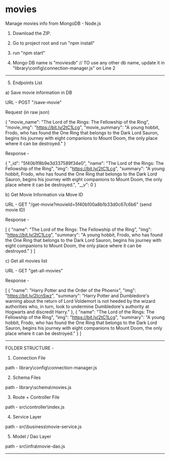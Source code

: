 # movies
Manage movies info from MongoDB - Node.js

1) Download the ZIP.

2) Go to project root and run "npm install"

3) run "npm start"

4) Mongo DB name is "moviesdb" // TO use any other db name, update it in "library\config\connection-manager.js" on Line 2

------------------------------------------------------------------------------------------------------------------------------
5) Endpoints List

a) Save movie information in DB
  
  URL - POST "/save-movie"

  Request (in raw json)
  
  {
	"movie_name": "The Lord of the Rings: The Fellowship of the Ring",
	"movie_img": "https://bit.ly/2tC1Lcg",
	"movie_summary": "A young hobbit, Frodo, who has found the One Ring that belongs to the Dark Lord Sauron, begins his journey with eight companions to Mount Doom, the only place where it can be destroyed."
}


Response -

{
    "_id": "5f40b1f8b9e3d337589f34e0",
    "name": "The Lord of the Rings: The Fellowship of the Ring",
    "img": "https://bit.ly/2tC1Lcg",
    "summary": "A young hobbit, Frodo, who has found the One Ring that belongs to the Dark Lord Sauron, begins his journey with eight companions to Mount Doom, the only place where it can be destroyed.",
    "__v": 0
}


b) Get Movie Information via Move ID

  URL - GET "/get-movie?movieId=5f40b100a8b1b33d0c67c6b6"  (send movie ID)

  Response - 
  
  [
    {
        "name": "The Lord of the Rings: The Fellowship of the Ring",
        "img": "https://bit.ly/2tC1Lcg",
        "summary": "A young hobbit, Frodo, who has found the One Ring that belongs to the Dark Lord Sauron, begins his journey with eight companions to Mount Doom, the only place where it can be destroyed."
    }
]

c) Get all movies list

  URL - GET "get-all-movies"

  Response - 
  
   [
    {
        "name": "Harry Potter and the Order of the Phoenix",
        "img": "https://bit.ly/2IcnSwz",
        "summary": "Harry Potter and Dumbledore's warning about the return of Lord Voldemort is not heeded by the wizard authorities who, in turn, look to undermine Dumbledore's authority at Hogwarts and discredit Harry."
    },
    {
        "name": "The Lord of the Rings: The Fellowship of the Ring",
        "img": "https://bit.ly/2tC1Lcg",
        "summary": "A young hobbit, Frodo, who has found the One Ring that belongs to the Dark Lord Sauron, begins his journey with eight companions to Mount Doom, the only place where it can be destroyed."
    }
]

------------------------------------------------------------------------------------------------------------------------------

FOLDER STRUCTURE -

1) Connection File

  path - library\config\connection-manager.js

2) Schema Files

  path - library\schema\movies.js

3) Route + Controller File
  
  path - src\controller\index.js

4) Service Layer 
  
  path - src\business\movie-service.js

5) Model / Dao Layer 

  path - src\infra\movie-dao.js
  
  -------------------------------------------------------------------------------------------------------------------------
